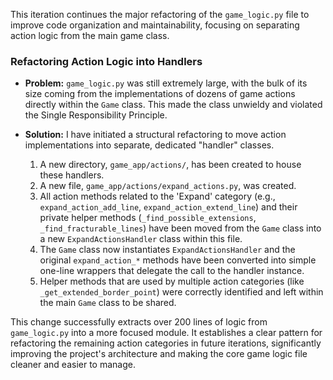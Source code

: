 This iteration continues the major refactoring of the `game_logic.py` file to improve code organization and maintainability, focusing on separating action logic from the main game class.

### Refactoring Action Logic into Handlers

- **Problem:** `game_logic.py` was still extremely large, with the bulk of its size coming from the implementations of dozens of game actions directly within the `Game` class. This made the class unwieldy and violated the Single Responsibility Principle.

- **Solution:** I have initiated a structural refactoring to move action implementations into separate, dedicated "handler" classes.
    1. A new directory, `game_app/actions/`, has been created to house these handlers.
    2. A new file, `game_app/actions/expand_actions.py`, was created.
    3. All action methods related to the 'Expand' category (e.g., `expand_action_add_line`, `expand_action_extend_line`) and their private helper methods (`_find_possible_extensions`, `_find_fracturable_lines`) have been moved from the `Game` class into a new `ExpandActionsHandler` class within this file.
    4. The `Game` class now instantiates `ExpandActionsHandler` and the original `expand_action_*` methods have been converted into simple one-line wrappers that delegate the call to the handler instance.
    5. Helper methods that are used by multiple action categories (like `_get_extended_border_point`) were correctly identified and left within the main `Game` class to be shared.

This change successfully extracts over 200 lines of logic from `game_logic.py` into a more focused module. It establishes a clear pattern for refactoring the remaining action categories in future iterations, significantly improving the project's architecture and making the core game logic file cleaner and easier to manage.